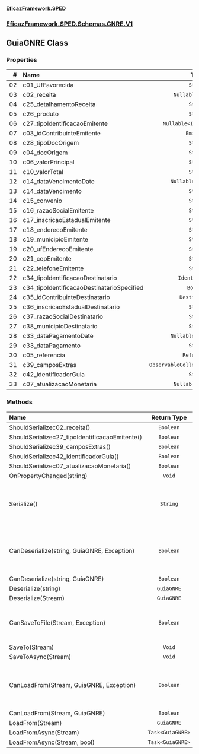 #### [EficazFramework.SPED](EficazFrameworkSPED.md 'EficazFramework SPED')
### [EficazFramework.SPED.Schemas.GNRE.V1](EficazFramework.SPED.Schemas.GNRE.V1.md 'EficazFramework.SPED.Schemas.GNRE.V1')

## GuiaGNRE Class
### Properties

| # | Name | Type | |
| ---: | :--- | :---: | :--- |
| 02 | c01_UfFavorecida | `String` |  |
| 03 | c02_receita | `Nullable<Double>` |  |
| 04 | c25_detalhamentoReceita | `String` |  |
| 05 | c26_produto | `String` |  |
| 06 | c27_tipoIdentificacaoEmitente | `Nullable<Identificacao>` |  |
| 07 | c03_idContribuinteEmitente | `Emitente` |  |
| 08 | c28_tipoDocOrigem | `String` |  |
| 09 | c04_docOrigem | `String` |  |
| 10 | c06_valorPrincipal | `String` |  |
| 11 | c10_valorTotal | `String` |  |
| 12 | c14_dataVencimentoDate | `Nullable<DateTime>` |  |
| 13 | c14_dataVencimento | `String` |  |
| 14 | c15_convenio | `String` |  |
| 15 | c16_razaoSocialEmitente | `String` |  |
| 16 | c17_inscricaoEstadualEmitente | `String` |  |
| 17 | c18_enderecoEmitente | `String` |  |
| 18 | c19_municipioEmitente | `String` |  |
| 19 | c20_ufEnderecoEmitente | `String` |  |
| 20 | c21_cepEmitente | `String` |  |
| 21 | c22_telefoneEmitente | `String` |  |
| 22 | c34_tipoIdentificacaoDestinatario | `Identificacao` |  |
| 23 | c34_tipoIdentificacaoDestinatarioSpecified | `Boolean` |  |
| 24 | c35_idContribuinteDestinatario | `Destinatario` |  |
| 25 | c36_inscricaoEstadualDestinatario | `String` |  |
| 26 | c37_razaoSocialDestinatario | `String` |  |
| 27 | c38_municipioDestinatario | `String` |  |
| 28 | c33_dataPagamentoDate | `Nullable<DateTime>` |  |
| 29 | c33_dataPagamento | `String` |  |
| 30 | c05_referencia | `Referencia` |  |
| 31 | c39_camposExtras | `ObservableCollection<CampoExtra>` |  |
| 32 | c42_identificadorGuia | `String` |  |
| 33 | c07_atualizacaoMonetaria | `Nullable<Double>` |  |
### Methods

| Name | Return Type | |
| :--- | :---: | :--- |
| ShouldSerializec02_receita() | `Boolean` |  |
| ShouldSerializec27_tipoIdentificacaoEmitente() | `Boolean` |  |
| ShouldSerializec39_camposExtras() | `Boolean` |  |
| ShouldSerializec42_identificadorGuia() | `Boolean` |  |
| ShouldSerializec07_atualizacaoMonetaria() | `Boolean` |  |
| OnPropertyChanged(string) | `Void` |  |
| Serialize() | `String` | Serializes current TNfeProc object into an XML document |
| CanDeserialize(string, GuiaGNRE, Exception) | `Boolean` | Deserializes workflow markup into an TNfeProc object |
| CanDeserialize(string, GuiaGNRE) | `Boolean` |  |
| Deserialize(string) | `GuiaGNRE` |  |
| Deserialize(Stream) | `GuiaGNRE` |  |
| CanSaveToFile(Stream, Exception) | `Boolean` | Serializes current TNfeProc object into file |
| SaveTo(Stream) | `Void` |  |
| SaveToAsync(Stream) | `Void` |  |
| CanLoadFrom(Stream, GuiaGNRE, Exception) | `Boolean` | Deserializes xml markup from file into an TNfeProc object |
| CanLoadFrom(Stream, GuiaGNRE) | `Boolean` |  |
| LoadFrom(Stream) | `GuiaGNRE` |  |
| LoadFromAsync(Stream) | `Task<GuiaGNRE>` |  |
| LoadFromAsync(Stream, bool) | `Task<GuiaGNRE>` |  |
